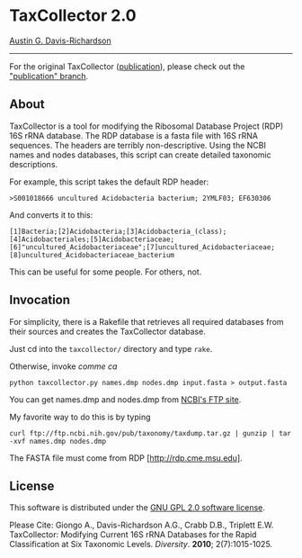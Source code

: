 # TaxCollector 2.0

[Austin G. Davis-Richardson](mailto:harekrishna@gmail.com)  

---

For the original TaxCollector ([publication](http://www.mdpi.com/1424-2818/2/7/1015/)), please
check out the ["publication" branch](http://github.com/audy/taxcollector/tree/publication).

## About

TaxCollector is a tool for modifying the Ribosomal Database Project (RDP) 16S rRNA database. The RDP database is a fasta file with 16S rRNA sequences. The headers are terribly non-descriptive. Using the NCBI names and nodes databases, this script can create detailed taxonomic descriptions.

For example, this script takes the default RDP header:

    >S001018666 uncultured Acidobacteria bacterium; 2YMLF03; EF630306

And converts it to this:

    [1]Bacteria;[2]Acidobacteria;[3]Acidobacteria_(class);[4]Acidobacteriales;[5]Acidobacteriaceae;[6]"uncultured_Acidobacteriaceae";[7]uncultured_Acidobacteriaceae;[8]uncultured_Acidobacteriaceae_bacterium

This can be useful for some people. For others, not.

## Invocation

For simplicity, there is a Rakefile that retrieves all required databases from their sources and creates the TaxCollector database.

Just cd into the `taxcollector/` directory and type `rake`.

Otherwise, invoke _comme ca_

    python taxcollector.py names.dmp nodes.dmp input.fasta > output.fasta

You can get names.dmp and nodes.dmp from [NCBI's FTP site](ftp://ftp.ncbi.nih.gov/taxdump.tar.gz).

My favorite way to do this is by typing

    curl ftp://ftp.ncbi.nih.gov/pub/taxonomy/taxdump.tar.gz | gunzip | tar -xvf names.dmp nodes.dmp

The FASTA file must come from RDP [http://rdp.cme.msu.edu].

## License

This software is distributed under the [GNU GPL 2.0 software license](http://www.gnu.org/licenses/gpl.html).

Please Cite: Giongo A., Davis-Richardson A.G., Crabb D.B., Triplett E.W. TaxCollector: Modifying Current 16S rRNA Databases for the Rapid Classification at Six Taxonomic Levels. *Diversity*. __2010__; 2(7):1015-1025.